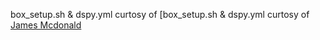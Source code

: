 box_setup.sh & dspy.yml curtosy of [box_setup.sh & dspy.yml curtosy of [James Mcdonald](https://www.linkedin.com/in/jamesemacdonald/)
